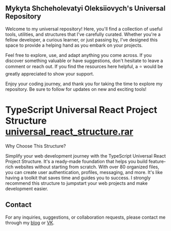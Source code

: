 ## Mykyta Shcheholevatyi Oleksiiovych's Universal Repository

Welcome to my universal repository! Here, you'll find a collection of useful tools, utilities, and structures that I've carefully curated. Whether you're a fellow developer, a curious learner, or just passing by, I've designed this space to provide a helping hand as you embark on your projects.

Feel free to explore, use, and adapt anything you come across. If you discover something valuable or have suggestions, don't hesitate to leave a comment or reach out. If you find the resources here helpful, a ⭐ would be greatly appreciated to show your support.

Enjoy your coding journey, and thank you for taking the time to explore my repository. Be sure to follow for updates on new and exciting tools!

# TypeScript Universal React Project Structure [universal_react_structure.rar](https://mykytashc.blogspot.com)

Why Choose This Structure?

Simplify your web development journey with the TypeScript Universal React Project Structure. It's a ready-made foundation that helps you build feature-rich websites without starting from scratch. With over 80 organized files, you can create user authentication, profiles, messaging, and more. It's like having a toolkit that saves time and guides you to success. I strongly recommend this structure to jumpstart your web projects and make development easier.


## Contact

For any inquiries, suggestions, or collaboration requests, please contact me through my [blog](https://mykytashc.blogspot.com) or [VK](https://vk.com/mykyta4308).

